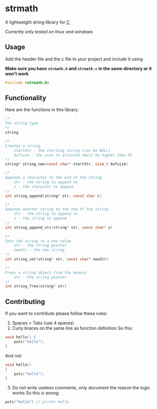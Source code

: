 # strmath
A lightweight string library for [C](https://en.wikipedia.org/wiki/C_(programming_language))

*Currently only tested on linux and windows*

## Usage
Add the header file and the c file to your project and include it using

**Make sure you have `strmath.h` and `strmath.c` in the same directory or it won't work**

```c
#include <strmath.h>
```

## Functionality
Here are the functions in this library:
```c
/*
The string type
*/
string

/*
Creates a string
    startStr - the starting string (can be NULL)
    bufsize - the size to allocate (must be higher than 0)
*/
string* string_new(const char* startStr, size_t bufsize)

/*
Appends a character to the end of the string
    str - the string to append to
    c - the character to append
*/
int string_append(string* str, const char c)

/*
Appends another string to the end of the string
    str - the string to append to
    s - the string to append
*/
int string_append_str(string* str, const char* s)

/*
Sets the string to a new value
    str - the string pointer
    newStr - the new string
*/
int string_set(string* str, const char* newStr)

/*
Frees a string object from the memory
    str - the string pointer
*/
int string_free(string* str)
```

## Contributing
If you want to contribute please follow these rules:

1. Spaces > Tabs (use 4 spaces)
2. Curly braces on the same line as function definition 
So this:
```c
void hello() {
    puts("hello");
}
```
And not:

```c
void hello()
{
    puts("hello");
}
```

3. Do not write useless comments, only document the reason the logic works
So this is wrong:
```c
puts("hello") // prints hello
```